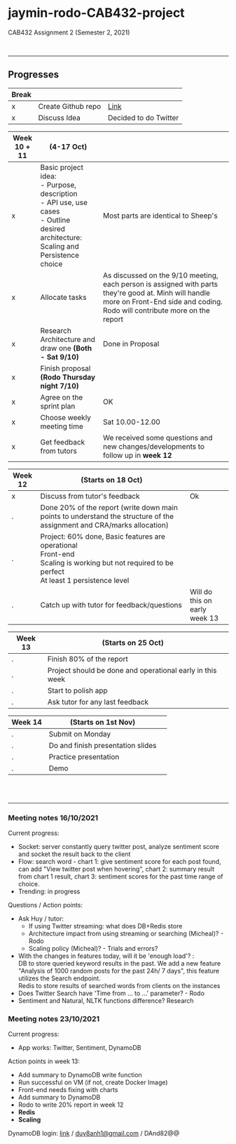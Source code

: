 # jaymin-rodo-CAB432-project

CAB432 Assignment 2 (Semester 2, 2021)

<br>

---

## **Progresses**

| Break |                    |                       |
| ----- | ------------------ | --------------------- |
| x     | Create Github repo | [Link](https://github.com/rodonguyen/jaymin-rodo-CAB432-project)
| x     | Discuss Idea       | Decided to do Twitter |

| Week 10 + 11 | (4-17 Oct)                           |     |
| ------------ | ------------------------------------ | --- |
| x            | Basic project idea: <br> - Purpose, description <br> - API use, use cases <br> - Outline desired architecture: Scaling and Persistence choice  |  Most parts are identical to Sheep's |
| x            | Allocate tasks | As discussed on the 9/10 meeting, each person is assigned with parts they're good at. Minh will handle more on Front-End side and coding. Rodo will contribute more on the report |
| x            | Research Architecture and draw one **(Both - Sat 9/10)** | Done in Proposal
| x            | Finish proposal **(Rodo Thursday night 7/10)** | 
| x            | Agree on the sprint plan    | OK
| x            | Choose weekly meeting time  | Sat 10.00-12.00
| x            | Get feedback from tutors    | We received some questions and new changes/developments to follow up in **week 12**


| Week 12 | (Starts on 18 Oct)      |     |
| ------- | ----------------------- | --- |
| x       | Discuss from tutor's feedback  | Ok
| .       | Done 20% of the report (write down main points to understand the structure of the assignment and CRA/marks allocation) |
| .       | Project: 60% done, Basic features are operational  <br> Front-end  <br> Scaling is working but not required to be perfect  <br>  At least 1 persistence level |
| .       | Catch up with tutor for feedback/questions | Will do this on early week 13 |                              

| Week 13 | (Starts on 25 Oct)                        |     |
| ------- | ----------------------------------------- | --- |
| .       | Finish 80% of the report                  |
| .       | Project should be done and operational early in this week  |
| .       | Start to polish app                       |
| .       | Ask tutor for any last feedback           |

| Week 14 | (Starts on  1st Nov)              |     |
| ------- | --------------------------------- | --- |
| .       | Submit on Monday                  |
| .       | Do and finish presentation slides |
| .       | Practice presentation             |
| .       | Demo                              |


<br>
<br>

---

### Meeting notes 16/10/2021
Current progress:   
- Socket: server constantly query twitter post, analyze sentiment score and socket the result back to the client   
- Flow: search word - chart 1: give sentiment score for each post found, can add "View twitter post when hovering", chart 2: summary result from chart 1 result, chart 3: sentiment scores for the past time range of choice.  
- Trending: in progress

Questions / Action points:  
- Ask Huy / tutor:   
  - If using Twitter streaming: what does DB+Redis store
  - Architecture impact from using streaming or searching (Micheal)? - Rodo  
  - Scaling policy (Micheal)? - Trials and errors? 
- With the changes in features today, will it be 'enough load'? :  
    DB to store queried keyword results in the past. We add a new feature "Analysis of 1000 random posts for the past 24h/ 7 days", this feature utilizes the Search endpoint.    
    Redis to store results of searched words from clients on the instances
- Does Twitter Search have 'Time from ... to ...' parameter? - Rodo  
- Sentiment and Natural, NLTK functions difference? Research  
  
### Meeting notes 23/10/2021
Current progress:
- App works: Twitter, Sentiment, DynamoDB 

Action points in week 13:  
- Add summary to DynamoDB write function
- Run successful on VM (if not, create Docker Image)
- Front-end needs fixing with charts
- Add summary to DynamoDB
- Rodo to write 20% report in week 12
- **Redis**
- **Scaling**


DynamoDB login: [link](https://signin.aws.amazon.com/signin?redirect_uri=https%3A%2F%2Fconsole.aws.amazon.com%2Fconsole%2Fhome%3Ffromtb%3Dtrue%26hashArgs%3D%2523%26isauthcode%3Dtrue%26state%3DhashArgsFromTB_us-east-1_189672ac601799c9&client_id=arn%3Aaws%3Asignin%3A%3A%3Aconsole%2Fcanvas&forceMobileApp=0&code_challenge=nJp30JQhF5vfh_kGGELi8SFm0IP-PAtgqWJouCCLzto&code_challenge_method=SHA-256) / duy8anh1@gmail.com / DAnd82@@
<br>
